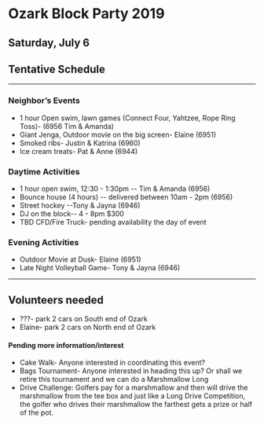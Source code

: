 # Ozark Block Party 2019
## Saturday, July 6
## Tentative Schedule 
-----

### Neighbor’s Events
* 1 hour Open swim, lawn games (Connect Four, Yahtzee, Rope Ring Toss)- (6956 Tim & Amanda)
* Giant Jenga, Outdoor movie on the big screen- Elaine (6951)
* Smoked ribs- Justin & Katrina (6960)
* Ice cream treats- Pat & Anne (6944)

### Daytime Activities
* 1 hour open swim, 12:30 - 1:30pm -- Tim & Amanda (6956)
* Bounce house (4 hours) -- delivered between 10am - 2pm (6956)
* Street hockey --Tony & Jayna (6946)
* DJ on the block-- 4 - 8pm $300
* TBD CFD/Fire Truck- pending availability the day of event	

### Evening Activities
* Outdoor Movie at Dusk- Elaine (6951)
* Late Night Volleyball Game- Tony & Jayna (6946)

-------

## Volunteers needed
* ???- park 2 cars on South end of Ozark
* Elaine- park 2 cars on North end of Ozark

#### Pending more information/interest
* Cake Walk- Anyone interested in coordinating this event? 
* Bags Tournament- Anyone interested in heading this up? Or shall we retire this tournament and we can do a Marshmallow Long 
* Drive Challenge: Golfers pay for a marshmallow and then will drive the marshmallow from the tee box and just like a Long Drive Competition, the golfer who drives their marshmallow the farthest gets a prize or half of the pot.

